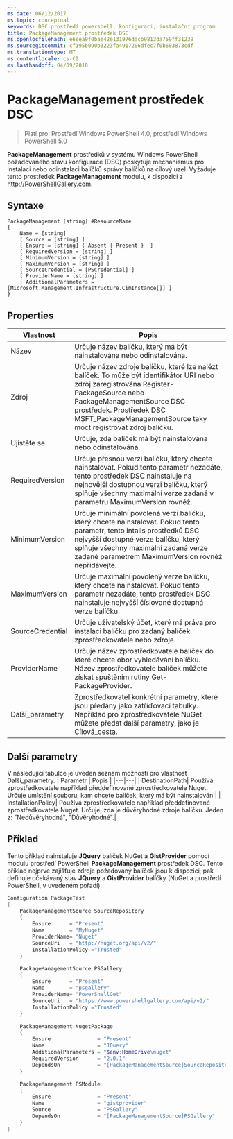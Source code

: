 ```yaml
---
ms.date: 06/12/2017
ms.topic: conceptual
keywords: DSC prostředí powershell, konfiguraci, instalační program
title: PackageManagement prostředek DSC
ms.openlocfilehash: e6eea9f0bae42e131976dacb9813da759ff31239
ms.sourcegitcommit: cf195b090b3223fa4917206dfec7f0b603873cdf
ms.translationtype: MT
ms.contentlocale: cs-CZ
ms.lasthandoff: 04/09/2018
---
```

# <a name="dsc-packagemanagement-resource"></a>PackageManagement prostředek DSC

> Platí pro: Prostředí Windows PowerShell 4.0, prostředí Windows PowerShell 5.0

**PackageManagement** prostředků v systému Windows PowerShell požadovaného stavu konfigurace (DSC) poskytuje mechanismus pro instalaci nebo odinstalaci balíčků správy balíčků na cílový uzel. Vyžaduje tento prostředek **PackageManagement** modulu, k dispozici z http://PowerShellGallery.com.

## <a name="syntax"></a>Syntaxe

```
PackageManagement [string] #ResourceName
{
    Name = [string]
    [ Source = [string] ]
    [ Ensure = [string] { Absent | Present }  ]
    [ RequiredVersion = [string] ]
    [ MinimumVersion = [string] ]
    [ MaximumVersion = [string] ]
    [ SourceCredential = [PSCredential] ]
    [ ProviderName = [string] ]
    [ AdditionalParameters = [Microsoft.Management.Infrastructure.CimInstance[]] ]
}
```

## <a name="properties"></a>Properties
|  Vlastnost  |  Popis   |
|---|---|
| Název| Určuje název balíčku, který má být nainstalována nebo odinstalována.|
| Zdroj| Určuje název zdroje balíčku, které lze nalézt balíček. To může být identifikátor URI nebo zdroj zaregistrována Register-PackageSource nebo PackageManagementSource DSC prostředek. Prostředek DSC MSFT_PackageManagementSource taky moct registrovat zdroj balíčku.|
| Ujistěte se| Určuje, zda balíček má být nainstalována nebo odinstalována.|
| RequiredVersion| Určuje přesnou verzi balíčku, který chcete nainstalovat. Pokud tento parametr nezadáte, tento prostředek DSC nainstaluje na nejnovější dostupnou verzi balíčku, který splňuje všechny maximální verze zadaná v parametru MaximumVersion rovněž.|
| MinimumVersion| Určuje minimální povolená verzi balíčku, který chcete nainstalovat. Pokud tento parametr, tento intalls prostředků DSC nejvyšší dostupné verze balíčku, který splňuje všechny maximální zadaná verze zadané parametrem MaximumVersion rovněž nepřidávejte.|
| MaximumVersion| Určuje maximální povolený verze balíčku, který chcete nainstalovat. Pokud tento parametr nezadáte, tento prostředek DSC nainstaluje nejvyšší číslované dostupná verze balíčku.|
| SourceCredential | Určuje uživatelský účet, který má práva pro instalaci balíčku pro zadaný balíček zprostředkovatele nebo zdroje.|
| ProviderName| Určuje název zprostředkovatele balíček do které chcete obor vyhledávání balíčku. Název zprostředkovatele balíček můžete získat spuštěním rutiny Get-PackageProvider.|
| Další_parametry| Zprostředkovatel konkrétní parametry, které jsou předány jako zatřiďovací tabulky. Například pro zprostředkovatele NuGet můžete předat další parametry, jako je Cílová_cesta.|

## <a name="additional-parameters"></a>Další parametry
V následující tabulce je uveden seznam možností pro vlastnost Další_parametry.
|  Parametr  | Popis   |
|---|---|
| DestinationPath| Používá zprostředkovatele například předdefinované zprostředkovatele Nuget. Určuje umístění souboru, kam chcete balíček, který má být nainstalován.|
| InstallationPolicy| Používá zprostředkovatele například předdefinované zprostředkovatele Nuget. Určuje, zda je důvěryhodné zdroje balíčku. Jeden z: "Nedůvěryhodná", "Důvěryhodné".|

## <a name="example"></a>Příklad

Tento příklad nainstaluje **JQuery** balíček NuGet a **GistProvider** pomocí modulu prostředí PowerShell **PackageManagement** prostředek DSC. Tento příklad nejprve zajišťuje zdroje požadovaný balíček jsou k dispozici, pak definuje očekávaný stav **JQuery** a **GistProvider** balíčky (NuGet a prostředí PowerShell, v uvedeném pořadí).

```powershell
Configuration PackageTest
{
    PackageManagementSource SourceRepository
    {
        Ensure      = "Present"
        Name        = "MyNuget"
        ProviderName= "Nuget"
        SourceUri   = "http://nuget.org/api/v2/"
        InstallationPolicy ="Trusted"
    }

    PackageManagementSource PSGallery
    {
        Ensure      = "Present"
        Name        = "psgallery"
        ProviderName= "PowerShellGet"
        SourceUri   = "https://www.powershellgallery.com/api/v2/"
        InstallationPolicy ="Trusted"
    }

    PackageManagement NugetPackage
    {
        Ensure               = "Present"
        Name                 = "JQuery"
        AdditionalParameters = "$env:HomeDrive\nuget"
        RequiredVersion      = "2.0.1"
        DependsOn            = "[PackageManagementSource]SourceRepository"
    }

    PackageManagement PSModule
    {
        Ensure               = "Present"
        Name                 = "gistprovider"
        Source               = "PSGallery"
        DependsOn            = "[PackageManagementSource]PSGallery"
    }
}
```